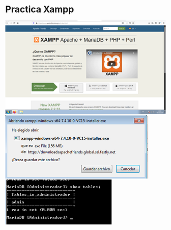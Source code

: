 # Practica Xampp

![imagen1](/trim1/ud1/tareas/Tarea1_2/Instalacion1.jpg "Título alternativo")
![imagen2](/trim1/ud1/tareas/Tarea1_2/Instalacion2.png "Título alternativo")
![imagen](/trim1/ud1/tareas/Tarea1_2/showtables.png "Título alternativo")

